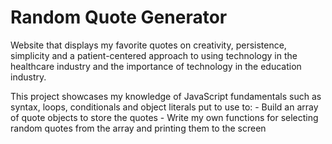 # Random Quote Generator
 Website that displays my favorite quotes on creativity, persistence, simplicity and a patient-centered approach to using technology in the healthcare
 industry and the importance of technology in the education industry. 

 This project showcases my knowledge of JavaScript fundamentals such as syntax, loops, conditionals and object literals put to use to: 
	- Build an array of quote objects to store the quotes
	- Write my own functions for selecting random quotes from the array and printing them to the screen 